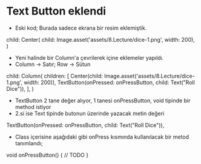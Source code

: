 # Text Button eklendi

- Eski kod; Burada sadece ekrana bir resim eklemiştik.

child: Center(
  child: Image.asset('assets/8.Lecture/dice-1.png', width: 200),
)


- Yeni halinde bir Column'a çevrilerek içine eklemeler yapıldı.
- Column -> Satır; Row -> Sütun

child: Column(
  children: [
    Center(child: Image.asset('assets/8.Lecture/dice-1.png', width: 200)),
    TextButton(onPressed: onPressButton, child: Text("Roll Dice")),
  ],
)


- TextButton 2 tane değer alıyor, 1 tanesi onPressButton, void tipinde bir method istiyor
- 2.si ise Text tipinde butonun üzerinde yazacak metin değeri

TextButton(onPressed: onPressButton, child: Text("Roll Dice")),


- Class içerisine aşağıdaki gibi onPress kısmında kullanılacak bir metod tanımlandı;

void onPressButton() {
  // TODO
}
